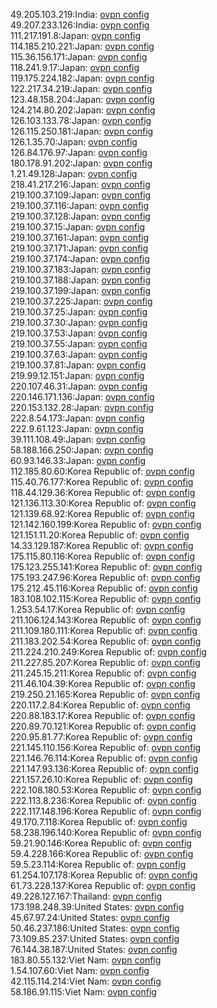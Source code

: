 49.205.103.219:India: [ovpn config](vpn/49_205_103_219.ovpn)  
49.207.233.126:India: [ovpn config](vpn/49_207_233_126.ovpn)  
111.217.191.8:Japan: [ovpn config](vpn/111_217_191_8.ovpn)  
114.185.210.221:Japan: [ovpn config](vpn/114_185_210_221.ovpn)  
115.36.156.171:Japan: [ovpn config](vpn/115_36_156_171.ovpn)  
118.241.9.17:Japan: [ovpn config](vpn/118_241_9_17.ovpn)  
119.175.224.182:Japan: [ovpn config](vpn/119_175_224_182.ovpn)  
122.217.34.219:Japan: [ovpn config](vpn/122_217_34_219.ovpn)  
123.48.158.204:Japan: [ovpn config](vpn/123_48_158_204.ovpn)  
124.214.80.202:Japan: [ovpn config](vpn/124_214_80_202.ovpn)  
126.103.133.78:Japan: [ovpn config](vpn/126_103_133_78.ovpn)  
126.115.250.181:Japan: [ovpn config](vpn/126_115_250_181.ovpn)  
126.1.35.70:Japan: [ovpn config](vpn/126_1_35_70.ovpn)  
126.84.176.97:Japan: [ovpn config](vpn/126_84_176_97.ovpn)  
180.178.91.202:Japan: [ovpn config](vpn/180_178_91_202.ovpn)  
1.21.49.128:Japan: [ovpn config](vpn/1_21_49_128.ovpn)  
218.41.217.216:Japan: [ovpn config](vpn/218_41_217_216.ovpn)  
219.100.37.109:Japan: [ovpn config](vpn/219_100_37_109.ovpn)  
219.100.37.116:Japan: [ovpn config](vpn/219_100_37_116.ovpn)  
219.100.37.128:Japan: [ovpn config](vpn/219_100_37_128.ovpn)  
219.100.37.15:Japan: [ovpn config](vpn/219_100_37_15.ovpn)  
219.100.37.161:Japan: [ovpn config](vpn/219_100_37_161.ovpn)  
219.100.37.171:Japan: [ovpn config](vpn/219_100_37_171.ovpn)  
219.100.37.174:Japan: [ovpn config](vpn/219_100_37_174.ovpn)  
219.100.37.183:Japan: [ovpn config](vpn/219_100_37_183.ovpn)  
219.100.37.188:Japan: [ovpn config](vpn/219_100_37_188.ovpn)  
219.100.37.199:Japan: [ovpn config](vpn/219_100_37_199.ovpn)  
219.100.37.225:Japan: [ovpn config](vpn/219_100_37_225.ovpn)  
219.100.37.25:Japan: [ovpn config](vpn/219_100_37_25.ovpn)  
219.100.37.30:Japan: [ovpn config](vpn/219_100_37_30.ovpn)  
219.100.37.53:Japan: [ovpn config](vpn/219_100_37_53.ovpn)  
219.100.37.55:Japan: [ovpn config](vpn/219_100_37_55.ovpn)  
219.100.37.63:Japan: [ovpn config](vpn/219_100_37_63.ovpn)  
219.100.37.81:Japan: [ovpn config](vpn/219_100_37_81.ovpn)  
219.99.12.151:Japan: [ovpn config](vpn/219_99_12_151.ovpn)  
220.107.46.31:Japan: [ovpn config](vpn/220_107_46_31.ovpn)  
220.146.171.136:Japan: [ovpn config](vpn/220_146_171_136.ovpn)  
220.153.132.28:Japan: [ovpn config](vpn/220_153_132_28.ovpn)  
222.8.54.173:Japan: [ovpn config](vpn/222_8_54_173.ovpn)  
222.9.61.123:Japan: [ovpn config](vpn/222_9_61_123.ovpn)  
39.111.108.49:Japan: [ovpn config](vpn/39_111_108_49.ovpn)  
58.188.166.250:Japan: [ovpn config](vpn/58_188_166_250.ovpn)  
60.93.146.33:Japan: [ovpn config](vpn/60_93_146_33.ovpn)  
112.185.80.60:Korea Republic of: [ovpn config](vpn/112_185_80_60.ovpn)  
115.40.76.177:Korea Republic of: [ovpn config](vpn/115_40_76_177.ovpn)  
118.44.129.36:Korea Republic of: [ovpn config](vpn/118_44_129_36.ovpn)  
121.136.113.30:Korea Republic of: [ovpn config](vpn/121_136_113_30.ovpn)  
121.139.68.92:Korea Republic of: [ovpn config](vpn/121_139_68_92.ovpn)  
121.142.160.199:Korea Republic of: [ovpn config](vpn/121_142_160_199.ovpn)  
121.151.11.20:Korea Republic of: [ovpn config](vpn/121_151_11_20.ovpn)  
14.33.129.187:Korea Republic of: [ovpn config](vpn/14_33_129_187.ovpn)  
175.115.80.116:Korea Republic of: [ovpn config](vpn/175_115_80_116.ovpn)  
175.123.255.141:Korea Republic of: [ovpn config](vpn/175_123_255_141.ovpn)  
175.193.247.96:Korea Republic of: [ovpn config](vpn/175_193_247_96.ovpn)  
175.212.45.116:Korea Republic of: [ovpn config](vpn/175_212_45_116.ovpn)  
183.108.102.115:Korea Republic of: [ovpn config](vpn/183_108_102_115.ovpn)  
1.253.54.17:Korea Republic of: [ovpn config](vpn/1_253_54_17.ovpn)  
211.106.124.143:Korea Republic of: [ovpn config](vpn/211_106_124_143.ovpn)  
211.109.180.111:Korea Republic of: [ovpn config](vpn/211_109_180_111.ovpn)  
211.183.202.54:Korea Republic of: [ovpn config](vpn/211_183_202_54.ovpn)  
211.224.210.249:Korea Republic of: [ovpn config](vpn/211_224_210_249.ovpn)  
211.227.85.207:Korea Republic of: [ovpn config](vpn/211_227_85_207.ovpn)  
211.245.15.211:Korea Republic of: [ovpn config](vpn/211_245_15_211.ovpn)  
211.46.104.39:Korea Republic of: [ovpn config](vpn/211_46_104_39.ovpn)  
219.250.21.165:Korea Republic of: [ovpn config](vpn/219_250_21_165.ovpn)  
220.117.2.84:Korea Republic of: [ovpn config](vpn/220_117_2_84.ovpn)  
220.88.183.17:Korea Republic of: [ovpn config](vpn/220_88_183_17.ovpn)  
220.89.70.121:Korea Republic of: [ovpn config](vpn/220_89_70_121.ovpn)  
220.95.81.77:Korea Republic of: [ovpn config](vpn/220_95_81_77.ovpn)  
221.145.110.156:Korea Republic of: [ovpn config](vpn/221_145_110_156.ovpn)  
221.146.76.114:Korea Republic of: [ovpn config](vpn/221_146_76_114.ovpn)  
221.147.93.136:Korea Republic of: [ovpn config](vpn/221_147_93_136.ovpn)  
221.157.26.10:Korea Republic of: [ovpn config](vpn/221_157_26_10.ovpn)  
222.108.180.53:Korea Republic of: [ovpn config](vpn/222_108_180_53.ovpn)  
222.113.8.236:Korea Republic of: [ovpn config](vpn/222_113_8_236.ovpn)  
222.117.148.196:Korea Republic of: [ovpn config](vpn/222_117_148_196.ovpn)  
49.170.7.118:Korea Republic of: [ovpn config](vpn/49_170_7_118.ovpn)  
58.238.196.140:Korea Republic of: [ovpn config](vpn/58_238_196_140.ovpn)  
59.21.90.146:Korea Republic of: [ovpn config](vpn/59_21_90_146.ovpn)  
59.4.228.166:Korea Republic of: [ovpn config](vpn/59_4_228_166.ovpn)  
59.5.23.114:Korea Republic of: [ovpn config](vpn/59_5_23_114.ovpn)  
61.254.107.178:Korea Republic of: [ovpn config](vpn/61_254_107_178.ovpn)  
61.73.228.137:Korea Republic of: [ovpn config](vpn/61_73_228_137.ovpn)  
49.228.127.167:Thailand: [ovpn config](vpn/49_228_127_167.ovpn)  
173.198.248.39:United States: [ovpn config](vpn/173_198_248_39.ovpn)  
45.67.97.24:United States: [ovpn config](vpn/45_67_97_24.ovpn)  
50.46.237.186:United States: [ovpn config](vpn/50_46_237_186.ovpn)  
73.109.85.237:United States: [ovpn config](vpn/73_109_85_237.ovpn)  
76.144.38.187:United States: [ovpn config](vpn/76_144_38_187.ovpn)  
183.80.55.132:Viet Nam: [ovpn config](vpn/183_80_55_132.ovpn)  
1.54.107.60:Viet Nam: [ovpn config](vpn/1_54_107_60.ovpn)  
42.115.114.214:Viet Nam: [ovpn config](vpn/42_115_114_214.ovpn)  
58.186.91.115:Viet Nam: [ovpn config](vpn/58_186_91_115.ovpn)  
